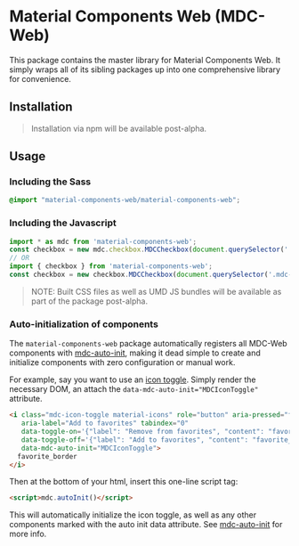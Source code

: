 # Material Components Web (MDC-Web)

This package contains the master library for Material Components Web. It simply wraps all of its
sibling packages up into one comprehensive library for convenience.

## Installation

> Installation via npm will be available post-alpha.

## Usage

### Including the Sass

```scss
@import "material-components-web/material-components-web";
```

### Including the Javascript

```js
import * as mdc from 'material-components-web';
const checkbox = new mdc.checkbox.MDCCheckbox(document.querySelector('.mdc-checkbox'));
// OR
import { checkbox } from 'material-components-web';
const checkbox = new checkbox.MDCCheckbox(document.querySelector('.mdc-checkbox'));
```

> NOTE: Built CSS files as well as UMD JS bundles will be available as part of the package
> post-alpha.

### Auto-initialization of components

The `material-components-web` package automatically registers all MDC-Web components with
[mdc-auto-init](../mdc-auto-init), making it dead simple to create and initialize components
with zero configuration or manual work.

For example, say you want to use an [icon toggle](../mdc-icon-toggle). Simply render the necessary
DOM, an attach the `data-mdc-auto-init="MDCIconToggle"` attribute.

```html
<i class="mdc-icon-toggle material-icons" role="button" aria-pressed="false"
   aria-label="Add to favorites" tabindex="0"
   data-toggle-on='{"label": "Remove from favorites", "content": "favorite"}'
   data-toggle-off='{"label": "Add to favorites", "content": "favorite_border"}'
   data-mdc-auto-init="MDCIconToggle">
  favorite_border
</i>
```

Then at the bottom of your html, insert this one-line script tag:

```html
<script>mdc.autoInit()</script>
```

This will automatically initialize the icon toggle, as well as any other components marked with the
auto init data attribute. See [mdc-auto-init](../mdc-auto-init) for more info.

